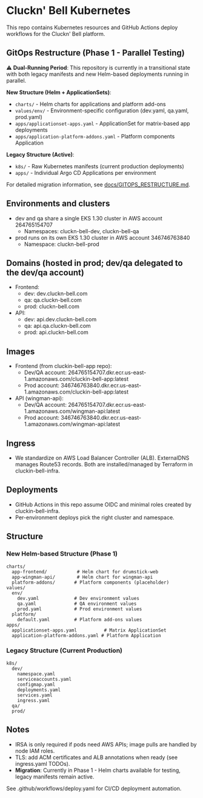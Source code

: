 # Cluckn' Bell Kubernetes

This repo contains Kubernetes resources and GitHub Actions deploy workflows for the Cluckn' Bell platform.

## GitOps Restructure (Phase 1 - Parallel Testing)

⚠️ **Dual-Running Period**: This repository is currently in a transitional state with both legacy manifests and new Helm-based deployments running in parallel.

**New Structure (Helm + ApplicationSets)**:
- `charts/` - Helm charts for applications and platform add-ons
- `values/env/` - Environment-specific configuration (dev.yaml, qa.yaml, prod.yaml)
- `apps/applicationset-apps.yaml` - ApplicationSet for matrix-based app deployments
- `apps/application-platform-addons.yaml` - Platform components Application

**Legacy Structure (Active)**:
- `k8s/` - Raw Kubernetes manifests (current production deployments)
- `apps/` - Individual Argo CD Applications per environment

For detailed migration information, see [docs/GITOPS_RESTRUCTURE.md](docs/GITOPS_RESTRUCTURE.md).

## Environments and clusters
- dev and qa share a single EKS 1.30 cluster in AWS account 264765154707
  - Namespaces: cluckn-bell-dev, cluckn-bell-qa
- prod runs on its own EKS 1.30 cluster in AWS account 346746763840
  - Namespace: cluckn-bell-prod

## Domains (hosted in prod; dev/qa delegated to the dev/qa account)
- Frontend:
  - dev: dev.cluckn-bell.com
  - qa: qa.cluckn-bell.com
  - prod: cluckn-bell.com
- API:
  - dev: api.dev.cluckn-bell.com
  - qa: api.qa.cluckn-bell.com
  - prod: api.cluckn-bell.com

## Images
- Frontend (from cluckin-bell-app repo):
  - Dev/QA account: 264765154707.dkr.ecr.us-east-1.amazonaws.com/cluckin-bell-app:latest
  - Prod account:    346746763840.dkr.ecr.us-east-1.amazonaws.com/cluckin-bell-app:latest
- API (wingman-api):
  - Dev/QA account: 264765154707.dkr.ecr.us-east-1.amazonaws.com/wingman-api:latest
  - Prod account:    346746763840.dkr.ecr.us-east-1.amazonaws.com/wingman-api:latest

## Ingress
- We standardize on AWS Load Balancer Controller (ALB). ExternalDNS manages Route53 records. Both are installed/managed by Terraform in cluckin-bell-infra.

## Deployments
- GitHub Actions in this repo assume OIDC and minimal roles created by cluckin-bell-infra.
- Per-environment deploys pick the right cluster and namespace.

## Structure

### New Helm-based Structure (Phase 1)
```
charts/
  app-frontend/           # Helm chart for drumstick-web
  app-wingman-api/        # Helm chart for wingman-api
  platform-addons/       # Platform components (placeholder)
values/
  env/
    dev.yaml             # Dev environment values
    qa.yaml              # QA environment values
    prod.yaml            # Prod environment values
  platform/
    default.yaml         # Platform add-ons values
apps/
  applicationset-apps.yaml          # Matrix ApplicationSet
  application-platform-addons.yaml # Platform Application
```

### Legacy Structure (Current Production)
```
k8s/
  dev/
    namespace.yaml
    serviceaccounts.yaml
    configmap.yaml
    deployments.yaml
    services.yaml
    ingress.yaml
  qa/
  prod/
```

## Notes
- IRSA is only required if pods need AWS APIs; image pulls are handled by node IAM roles.
- TLS: add ACM certificates and ALB annotations when ready (see ingress.yaml TODOs).
- **Migration**: Currently in Phase 1 - Helm charts available for testing, legacy manifests remain active.

See .github/workflows/deploy.yaml for CI/CD deployment automation.
